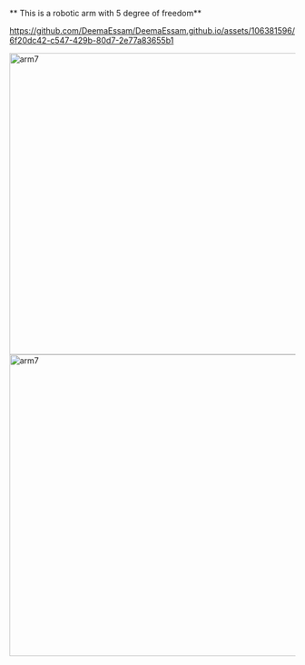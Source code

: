 **
This is a robotic arm with 5 degree of freedom**


https://github.com/DeemaEssam/DeemaEssam.github.io/assets/106381596/6f20dc42-c547-429b-80d7-2e77a83655b1

<img width="531" alt="arm7" src="https://github.com/DeemaEssam/DeemaEssam.github.io/assets/106381596/5abb6063-b0fe-47ca-aca2-786f5954d1cf">

<img width="531" alt="arm7" src="https://github.com/DeemaEssam/DeemaEssam.github.io/assets/106381596/e85879af-3226-429a-9aa2-db66ee2f5fd4">
